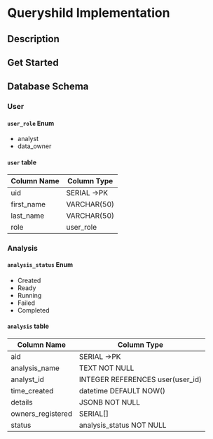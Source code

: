 # Queryshild Implementation

## Description

## Get Started



## Database Schema

### User

#### `user_role` Enum

- analyst
- data_owner

#### `user` table

| Column Name | Column Type |
| ----------- | ----------- |
| uid         | SERIAL ->PK |
| first_name  | VARCHAR(50) |
| last_name   | VARCHAR(50) |
| role        | user_role   |

### Analysis

#### `analysis_status` Enum

- Created
- Ready
- Running
- Failed
- Completed

#### `analysis` table

| Column Name       | Column Type                      |
| ----------------- | -------------------------------- |
| aid               | SERIAL ->PK                      |
| analysis_name     | TEXT NOT NULL                    |
| analyst_id        | INTEGER REFERENCES user(user_id) |
| time_created      | datetime DEFAULT NOW()           |
| details           | JSONB NOT NULL                   |
| owners_registered | SERIAL[]                         |
| status            | analysis_status NOT NULL         |
